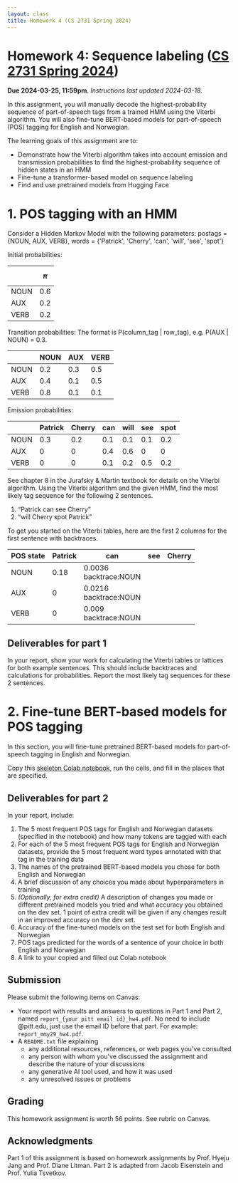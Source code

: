 ```yaml
---
layout: class
title: Homework 4 (CS 2731 Spring 2024)
---
```


# Homework 4: Sequence labeling ([CS 2731 Spring 2024](https://michaelmilleryoder.github.io/cs2731_spring2024/))
**Due 2024-03-25, 11:59pm**. *Instructions last updated 2024-03-18.*

In this assignment, you will manually decode the highest-probability sequence of part-of-speech tags from a trained HMM using the Viterbi algorithm. You will also fine-tune BERT-based models for part-of-speech (POS) tagging for English and Norwegian.

The learning goals of this assignment are to:
* Demonstrate how the Viterbi algorithm takes into account emission and transmission probabilities to find the highest-probability sequence of hidden states in an HMM
* Fine-tune a transformer-based model on sequence labeling
* Find and use pretrained models from Hugging Face

# 1. POS tagging with an HMM
Consider a Hidden Markov Model with the following parameters:
postags = {NOUN, AUX, VERB}, words = {'Patrick', 'Cherry', 'can', 'will', 'see', 'spot'}

Initial probabilities:

&nbsp; | $$\pi$$
--|--------
NOUN|0.6
AUX|0.2
VERB|0.2

Transition probabilities: 
The format is P(column\_tag \| row\_tag), e.g. P(AUX \| NOUN) = 0.3.

 &nbsp;| NOUN | AUX | VERB
--|---|---|--
NOUN|0.2|0.3|0.5
AUX|0.4|0.1|0.5
VERB|0.8|0.1|0.1

Emission probabilities:

 &nbsp;| Patrick | Cherry | can | will | see | spot
--|---|---|--|--|--|--
NOUN|0.3|0.2|0.1|0.1|0.1|0.2
AUX|0|0|0.4|0.6|0|0
VERB|0|0|0.1|0.2|0.5|0.2

See chapter 8 in the Jurafsky & Martin textbook for details on the Viterbi algorithm.
Using the Viterbi algorithm and the given HMM, find the most likely tag sequence for the following 2 sentences.
1. “Patrick can see Cherry”
1. “will Cherry spot Patrick”

To get you started on the Viterbi tables, here are the first 2 columns for the first sentence with backtraces.

POS state | Patrick | can | see| Cherry
----|---|----|---|---
NOUN|0.18|0.0036<br>backtrace:NOUN| |
AUX|0|0.0216<br>backtrace:NOUN| |
VERB|0|0.009<br>backtrace:NOUN| |


## Deliverables for part 1
In your report, show your work for calculating the Viterbi tables or lattices for both example sentences. This should include backtraces and calculations for probabilities.
Report the most likely tag sequences for these 2 sentences.


# 2. Fine-tune BERT-based models for POS tagging
In this section, you will fine-tune pretrained BERT-based models for part-of-speech tagging in English and Norwegian.

Copy this [skeleton Colab notebook](https://colab.research.google.com/drive/1X0wmJbH-ySZg5DASEDGTV_SrkdzMXq89?usp=sharing), run the cells, and fill in the places that are specified.

## Deliverables for part 2
In your report, include:
1. The 5 most frequent POS tags for English and Norwegian datasets (specified in the notebook) and how many tokens are tagged with each
1. For each of the 5 most frequent POS tags for English and Norwegian datasets, provide the 5 most frequent word types annotated with that tag in the training data
1. The names of the pretrained BERT-based models you chose for both English and Norwegian
1. A brief discussion of any choices you made about hyperparameters in training
1. *(Optionally, for extra credit)* A description of changes you made or different pretrained models you tried and what accuracy you obtained on the dev set. 1 point of extra credit will be given if any changes result in an improved accuracy on the dev set.
1. Accuracy of the fine-tuned models on the test set for both English and Norwegian
1. POS tags predicted for the words of a sentence of your choice in both English and Norwegian
4. A link to your copied and filled out Colab notebook

## Submission
Please submit the following items on Canvas:

* Your report with results and answers to questions in Part 1 and Part 2, named `report_{your pitt email id}_hw4.pdf`. No need to include @pitt.edu, just use the email ID before that part. For example: `report_mmy29_hw4.pdf`.
* A `README.txt` file explaining
	* any additional resources, references, or web pages you've consulted
	* any person with whom you've discussed the assignment and describe the nature of your discussions
	* any generative AI tool used, and how it was used
	* any unresolved issues or problems

## Grading
This homework assignment is worth 56 points.
See rubric on Canvas.


## Acknowledgments
Part 1 of this assignment is based on homework assignments by Prof. Hyeju Jang and Prof. Diane Litman. Part 2 is adapted from Jacob Eisenstein and Prof. Yulia Tsvetkov.
